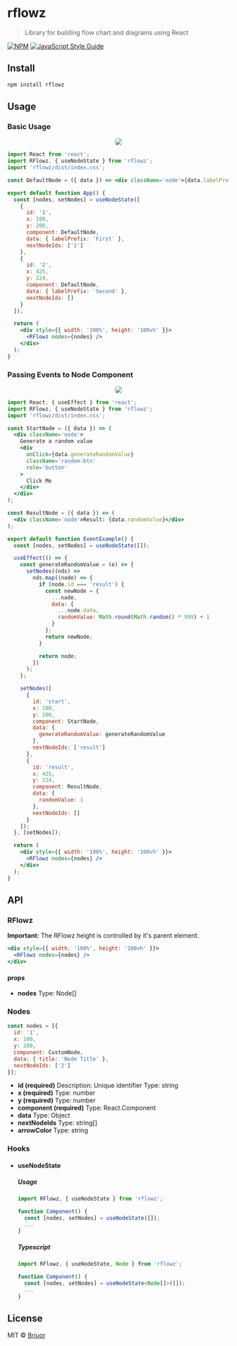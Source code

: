 # rflowz

> Library for building flow chart and diagrams using React

[![NPM](https://img.shields.io/npm/v/rflowz.svg)](https://www.npmjs.com/package/rflowz) [![JavaScript Style Guide](https://img.shields.io/badge/code_style-standard-brightgreen.svg)](https://standardjs.com)

## Install

```bash
npm install rflowz
```

## Usage
### Basic Usage
<p align="center"> 
  <img style="border-radius: 5px" src="https://github.com/Briuor/rflowz/blob/master/media/demo-rflowz.gif?raw=true">
</p>

```jsx
import React from 'react';
import RFlowz, { useNodeState } from 'rflowz';
import 'rflowz/dist/index.css';

const DefaultNode = ({ data }) => <div className='node'>{data.labelPrefix} Node</div>;

export default function App() {
  const [nodes, setNodes] = useNodeState([
    {
      id: '1',
      x: 100,
      y: 200,
      component: DefaultNode,
      data: { labelPrefix: 'First' },
      nextNodeIds: ['2']
    },
    {
      id: '2',
      x: 425,
      y: 224,
      component: DefaultNode,
      data: { labelPrefix: 'Second' },
      nextNodeIds: []
    }
  ]);

  return (
    <div style={{ width: '100%', height: '100vh' }}>
      <RFlowz nodes={nodes} />
    </div>
  );
}
```
### Passing Events to Node Component
<p align="center"> 
  <img style="border-radius: 5px" src="https://github.com/Briuor/rflowz/blob/master/media/demo-event-rflowz.gif?raw=true">
</p>

```jsx
import React, { useEffect } from 'react';
import RFlowz, { useNodeState } from 'rflowz';
import 'rflowz/dist/index.css';

const StartNode = ({ data }) => (
  <div className='node'>
    Generate a random value
    <div
      onClick={data.generateRandomValue}
      className='random-btn'
      role='button'
    >
      Click Me
    </div>
  </div>
);

const ResultNode = ({ data }) => (
  <div className='node'>Result: {data.randomValue}</div>
);

export default function EventExample() {
  const [nodes, setNodes] = useNodeState([]);

  useEffect(() => {
    const generateRandomValue = (e) => {
      setNodes((nds) =>
        nds.map((node) => {
          if (node.id === 'result') {
            const newNode = {
              ...node,
              data: {
                ...node.data,
                randomValue: Math.round(Math.random() * 999) + 1
              }
            };
            return newNode;
          }

          return node;
        })
      );
    };

    setNodes([
      {
        id: 'start',
        x: 100,
        y: 200,
        component: StartNode,
        data: {
          generateRandomValue: generateRandomValue
        },
        nextNodeIds: ['result']
      },
      {
        id: 'result',
        x: 425,
        y: 224,
        component: ResultNode,
        data: {
          randomValue: 1
        },
        nextNodeIds: []
      }
    ]);
  }, [setNodes]);

  return (
    <div style={{ width: '100%', height: '100vh' }}>
      <RFlowz nodes={nodes} />
    </div>
  );
}
```

## API

### RFlowz
**Important:** The RFlowz height is controlled by it's parent element.
```jsx
<div style={{ width: '100%', height: '100vh' }}>
  <RFlowz nodes={nodes} />
</div>
```
#### props
- **nodes**
Type: Node[]


### Nodes

```js
const nodes = [{
  id: '1',
  x: 100,
  y: 200,
  component: CustomNode,
  data: { title: 'Node Title' },
  nextNodeIds: ['2']
}];
```
- **id (required)**
Description: Unique identifier
Type: string
- **x (required)**
Type: number
- **y (required)**
Type: number
- **component (required)**
Type: React.Component
- **data**
Type: Object
- **nextNodeIds**
Type: string[]
- **arrowColor**
Type: string
### Hooks
- #### useNodeState
  ##### Usage
  ```js
  import RFlowz, { useNodeState } from 'rflowz';

  function Component() {
    const [nodes, setNodes] = useNodeState([]);
    ...
  }
  ```
  ##### Typescript
  ```ts
  import RFlowz, { useNodeState, Node } from 'rflowz';

  function Component() {
    const [nodes, setNodes] = useNodeState<Node[]>([]);
    ...
  }
  ```

## License

MIT © [Briuor](https://github.com/Briuor)
